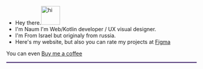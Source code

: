 
<ul>
<li>Hey there.<img src="https://c.tenor.com/z2xJqhCpneIAAAAM/wave-hand.gif" alt="hi" style="width:50px;height:50px;"></li>
<li>I'm Naum I'm Web/Kotlin developer / UX visual designer.</li>
<li>I'm From Israel but originaly from russia.</li>
<li>Here's my website, but also you can rate my projects at <a  href="https://www.figma.com/@naumchik"> Figma</a></li>
</ul>

You can even <a  href="https://https://www.buymeacoffee.com/naumchik"> Buy me a coffee</a>

<hr style="height:3px;width:100%;text-align:center;margin-left:0;background-color:#664E88">


